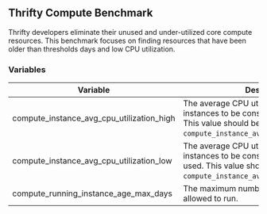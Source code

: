 ## Thrifty Compute Benchmark

Thrifty developers eliminate their unused and under-utilized core compute resources.
This benchmark focuses on finding resources that have been older than thresholds days and low CPU utilization.

### Variables

| Variable | Description | Default |
| - | - | - |
| compute_instance_avg_cpu_utilization_high | The average CPU utilization required for instances to be considered frequently used. This value should be higher than `compute_instance_avg_cpu_utilization_low`. | 35% |
| compute_instance_avg_cpu_utilization_low | The average CPU utilization required for instances to be considered infrequently used. This value should be lower than `compute_instance_avg_cpu_utilization_high`. | 20% |
| compute_running_instance_age_max_days | The maximum number of days instances are allowed to run. | 90 days |
